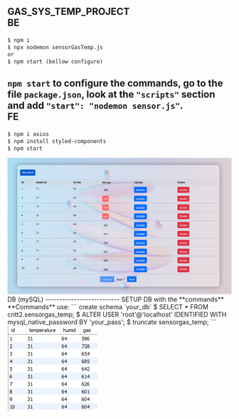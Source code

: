 GAS_SYS_TEMP_PROJECT
</br>
BE
--------------------------
```
$ npm i
$ npx nodemon sensorGasTemp.js
or
$ npm start (bellow configure)
```
``npm start`` to configure the **commands**, go to the file ``package.json``, look at the ``"scripts"`` section and add ``"start": "nodemon sensor.js"``.
</br>
FE
--------------------------
```
$ npm i axios
$ npm install styled-components
$ npm start
```
<img src="FE_IMG.png"/>

</br>
DB (mySQL)
--------------------------
SETUP DB with the **commands**
**Commands** use:
```
create schema `your_db`
$ SELECT * FROM cntt2.sensorgas_temp;
$ ALTER USER 'root'@'localhost' IDENTIFIED WITH mysql_native_password BY 'your_pass';
$ truncate sensorgas_temp;
```
<img src="DB_IMG.png"/>
